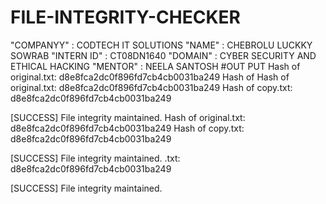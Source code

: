# FILE-INTEGRITY-CHECKER
"COMPANYY" :    CODTECH IT SOLUTIONS
"NAME"     :    CHEBROLU LUCKKY SOWRAB
"INTERN ID"  :  CT08DN1640
"DOMAIN"      :  CYBER SECURITY AND ETHICAL HACKING
"MENTOR"    :    NEELA SANTOSH
#OUT PUT 
Hash of original.txt: d8e8fca2dc0f896fd7cb4cb0031ba249
Hash of Hash of original.txt: d8e8fca2dc0f896fd7cb4cb0031ba249
Hash of copy.txt:     d8e8fca2dc0f896fd7cb4cb0031ba249

[SUCCESS] File integrity maintained.
Hash of original.txt: d8e8fca2dc0f896fd7cb4cb0031ba249
Hash of copy.txt:     d8e8fca2dc0f896fd7cb4cb0031ba249

[SUCCESS] File integrity maintained.
.txt:     d8e8fca2dc0f896fd7cb4cb0031ba249

[SUCCESS] File integrity maintained.

